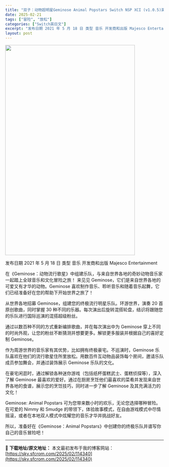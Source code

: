 ```yaml
---
title: "双子：动物超明星Geminose Animal Popstars Switch NSP XCI (v1.0.5)英日文"
date: 2025-02-21
tags: ["冒险", "放松"]
categories: ["Switch英日文"]
excerpt: "发布日期 2021 年 5 月 18 日 类型 音乐 开发商和出版 Majesco Entertainment 在《Geminose：动物流行歌星》中组建乐队，与来自世界各地的奇妙动物音乐家一起踏上全球音乐和文化冒险之旅！ 来见见 Geminose，它们是来自世界各地的可爱又有才华的动物。Gemin&hellip;"
layout: post
---
```


<img class="aligncenter size-full wp-image-114333" src="https://sky.sfcrom.com/wp-content/uploads/2025/02/2025022103224793.webp" alt="" width="412" height="667" />

发布日期 2021 年 5 月 18 日
类型 音乐
开发商和出版 Majesco Entertainment

在《Geminose：动物流行歌星》中组建乐队，与来自世界各地的奇妙动物音乐家一起踏上全球音乐和文化冒险之旅！
来见见 Geminose，它们是来自世界各地的可爱又有才华的动物。Geminose 喜欢制作音乐、聆听音乐和随着音乐起舞，它们已经准备好在您的帮助下开始世界之旅了！

从世界各地招募 Geminose，组建您的终极流行明星乐队。环游世界，演奏 20 首原创歌曲，同时掌握 30 种不同的乐器。每次演出后旋转混搭轮盘，结识将跟随您的乐队进行国际巡演的混搭超级粉丝。

通过以数百种不同的方式重新编排歌曲，并在每次演出中为 Geminose 穿上不同的时尚外观，让您的粉丝不断猜测并想要更多。解锁更多服装并根据自己的喜好定制 Geminose。

作为周游世界的音乐家有其优势，比如拥有终极豪宅。不巡演时，Geminose 乐队喜欢在他们的流行歌星住所里放松。用数百件互动物品装饰每个房间，邀请乐队成员参加舞会，并通过装饰展示 Geminose 乐队的文化。

在豪宅闲逛时，通过解锁各​​种迷你游戏（包括纸杯蛋糕武士、蛋糕侦探等），深入了解 Geminose 最喜欢的爱好。通过在厨房烹饪他们最喜欢的菜肴并发现来自世界各地的食谱，展示您的烹饪技巧，同时进一步了解 Geminose 及其充满活力的文化！

Geminose: Animal Popstars 可为您带来数小时的欢乐，无论您选择哪种冒险。在可爱的 Nimmy 和 Smudge 的带领下，体验故事模式，在自由游戏模式中尽情摇滚，或者在本地双人模式中炫耀您的音乐才华并挑战好友。

所以，准备好在《Geminose：Animal Popstars》中创建你的终极乐队并谱写你自己的音乐冒险吧！

---
📖 **下载地址/原文地址：** 本文最初发布于我的博客网站：[https://sky.sfcrom.com/2025/02/114340](https://sky.sfcrom.com/2025/02/114340)
